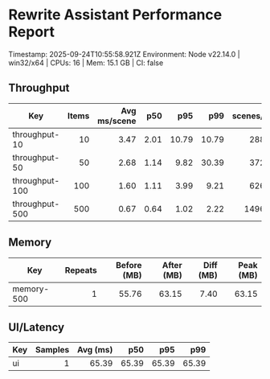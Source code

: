 # Rewrite Assistant Performance Report

Timestamp: 2025-09-24T10:55:58.921Z
Environment: Node v22.14.0 | win32/x64 | CPUs: 16 | Mem: 15.1 GB | CI: false

## Throughput

| Key | Items | Avg ms/scene | p50 | p95 | p99 | scenes/sec |
| --- | ---: | ---: | ---: | ---: | ---: | ---: |
| throughput-10 | 10 | 3.47 | 2.01 | 10.79 | 10.79 | 288.21 |
| throughput-50 | 50 | 2.68 | 1.14 | 9.82 | 30.39 | 372.56 |
| throughput-100 | 100 | 1.60 | 1.11 | 3.99 | 9.21 | 626.36 |
| throughput-500 | 500 | 0.67 | 0.64 | 1.02 | 2.22 | 1496.08 |

## Memory

| Key | Repeats | Before (MB) | After (MB) | Diff (MB) | Peak (MB) |
| --- | ---: | ---: | ---: | ---: | ---: |
| memory-500 | 1 | 55.76 | 63.15 | 7.40 | 63.15 |

## UI/Latency

| Key | Samples | Avg (ms) | p50 | p95 | p99 |
| --- | ---: | ---: | ---: | ---: | ---: |
| ui | 1 | 65.39 | 65.39 | 65.39 | 65.39 |
